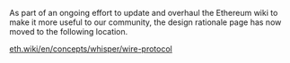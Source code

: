 As part of an ongoing effort to update and overhaul the Ethereum wiki to make it more useful to our community, the design rationale page has now moved to the following location.

[eth.wiki/en/concepts/whisper/wire-protocol](https://eth.wiki/en/concepts/whisper/wire-protocol)